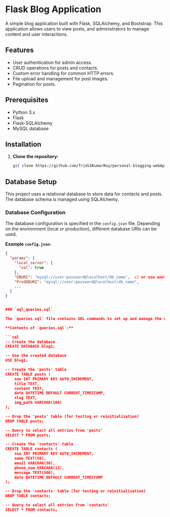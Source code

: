 # Flask Blog Application

A simple blog application built with Flask, SQLAlchemy, and Bootstrap. This application allows users to view posts, and administrators to manage content and user interactions.

## Features

- User authentication for admin access.
- CRUD operations for posts and contacts.
- Custom error handling for common HTTP errors.
- File upload and management for post images.
- Pagination for posts.

## Prerequisites

- Python 3.x
- Flask
- Flask-SQLAlchemy
- MySQL database

## Installation

1. **Clone the repository:**

   ```sh
   git clone https://github.com/TridibKumarRoy/personal-blogging-webApp-python-Flask-.git


## Database Setup

This project uses a relational database to store data for contacts and posts. The database schema is managed using SQLAlchemy.

### Database Configuration

The database configuration is specified in the `config.json` file. Depending on the environment (local or production), different database URIs can be used.


**Example `config.json`:**

```json
{
  "params": {
    "local_server": {
      "val": true
    },
    "DBURI": "mysql://user:password@localhost/db_name",  // or use another local database URI
    "ProdDBURI": "mysql://user:password@localhost/db_name",
    ...
  }
}


### `aql_queries.sql`

The `queries.sql` file contains SQL commands to set up and manage the database schema for the application. It includes commands to create, drop, and query tables for storing blog posts and contact information.

**Contents of `queries.sql`:**

```sql
-- Create the database
CREATE DATABASE blog1;

-- Use the created database
USE blog1;

-- Create the 'posts' table
CREATE TABLE posts (
    sno INT PRIMARY KEY AUTO_INCREMENT,
    title TEXT,
    content TEXT,
    date DATETIME DEFAULT CURRENT_TIMESTAMP,
    slug TEXT,
    img_path VARCHAR(100)
);

-- Drop the 'posts' table (for testing or reinitialization)
DROP TABLE posts;

-- Query to select all entries from 'posts'
SELECT * FROM posts;

-- Create the 'contacts' table
CREATE TABLE contacts (
    sno INT PRIMARY KEY AUTO_INCREMENT,
    name TEXT(50),
    email VARCHAR(50),
    phone_num VARCHAR(13),
    message TEXT(500),
    date DATETIME DEFAULT CURRENT_TIMESTAMP
);

-- Drop the 'contacts' table (for testing or reinitialization)
DROP TABLE contacts;

-- Query to select all entries from 'contacts'
SELECT * FROM contacts;
